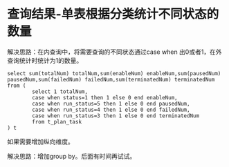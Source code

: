 # 查询结果-单表根据分类统计不同状态的数量

解决思路：在内查询中，将需要查询的不同状态通过case when 出0或者1，在外查询统计时统计为1的数量。

```
select sum(totalNum) totalNum,sum(enableNum) enableNum,sum(pausedNum) pausedNum,sum(failedNum) failedNum,sum(terminatedNum) terminatedNum from (
		select 1 totalNum,
		case when status=1 then 1 else 0 end enableNum,
		case when run_status=5 then 1 else 0 end pausedNum,
		case when run_status=4 then 1 else 0 end failedNum,
		case when run_status=3 then 1 else 0 end terminatedNum  
		from t_plan_task
) t
```

如果需要增加纵向维度。

解决思路：增加group by。后面有时间再试试。